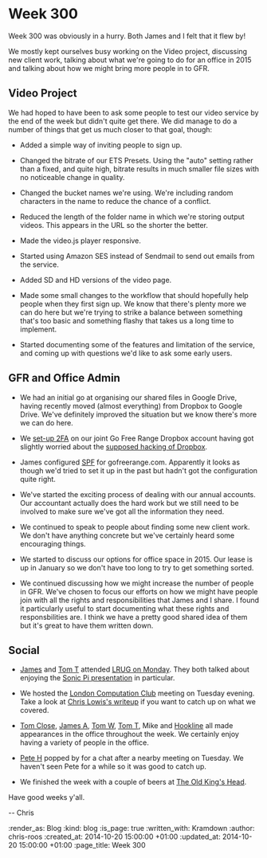 Week 300
========

Week 300 was obviously in a hurry. Both James and I felt that it flew by!

We mostly kept ourselves busy working on the Video project, discussing new client work, talking about what we're going to do for an office in 2015 and talking about how we might bring more people in to GFR.

## Video Project

We had hoped to have been to ask some people to test our video service by the end of the week but didn't quite get there. We did manage to do a number of things that get us much closer to that goal, though:

* Added a simple way of inviting people to sign up.

* Changed the bitrate of our ETS Presets. Using the "auto" setting rather than a fixed, and quite high, bitrate results in much smaller file sizes with no noticeable change in quality.

* Changed the bucket names we're using. We're including random characters in the name to reduce the chance of a conflict.

* Reduced the length of the folder name in which we're storing output videos. This appears in the URL so the shorter the better.

* Made the video.js player responsive.

* Started using Amazon SES instead of Sendmail to send out emails from the service.

* Added SD and HD versions of the video page.

* Made some small changes to the workflow that should hopefully help people when they first sign up. We know that there's plenty more we can do here but we're trying to strike a balance between something that's too basic and something flashy that takes us a long time to implement.

* Started documenting some of the features and limitation of the service, and coming up with questions we'd like to ask some early users.

## GFR and Office Admin

* We had an initial go at organising our shared files in Google Drive, having recently moved (almost everything) from Dropbox to Google Drive. We've definitely improved the situation but we know there's more we can do here.

* We [set-up 2FA][two-factor-authentication-with-multiple-devices] on our joint Go Free Range Dropbox account having got slightly worried about the [supposed hacking of Dropbox][].

* James configured [SPF][] for gofreerange.com. Apparently it looks as though we'd tried to set it up in the past but hadn't got the configuration quite right.

* We've started the exciting process of dealing with our annual accounts. Our accountant actually does the hard work but we still need to be involved to make sure we've got all the information they need.

* We continued to speak to people about finding some new client work. We don't have anything concrete but we've certainly heard some encouraging things.

* We started to discuss our options for office space in 2015. Our lease is up in January so we don't have too long to try to get something sorted.

* We continued discussing how we might increase the number of people in GFR. We've chosen to focus our efforts on how we might have people join with all the rights and responsibilities that James and I share. I found it particularly useful to start documenting what these rights and responsbilities are. I think we have a pretty good shared idea of them but it's great to have them written down.

## Social

* [James][] and [Tom T][] attended [LRUG on Monday][]. They both talked about enjoying the [Sonic Pi presentation][] in particular.

* We hosted the [London Computation Club][] meeting on Tuesday evening. Take a look at [Chris Lowis's writeup][] if you want to catch up on what we covered.

* [Tom Close][], [James A][], [Tom W][], [Tom T][], Mike and [Hookline][] all made appearances in the office throughout the week. We certainly enjoy having a variety of people in the office.

* [Pete H][] popped by for a chat after a nearby meeting on Tuesday. We haven't seen Pete for a while so it was good to catch up.

* We finished the week with a couple of beers at [The Old King's Head][].

Have good weeks y'all.

-- Chris

[Chris Lowis's writeup]: https://groups.google.com/forum/#!msg/london-computation-club/5g8aTBRNyDk/DYw1-5rXj-cJ
[Hookline]: http://hookline.tv/
[James]: /james-mead
[James A]: http://lazyatom.com/
[London Computation Club]: http://london.computation.club/
[LRUG on Monday]: http://lrug.org/meetings/2014/10/01/october-2014-meeting/
[Pete H]: https://twitter.com/yahoo_pete
[supposed hacking of Dropbox]: https://blog.dropbox.com/2014/10/dropbox-wasnt-hacked/
[Sonic Pi presentation]: https://skillsmatter.com/skillscasts/5809-live-coding-in-the-classroom
[SPF]: http://en.wikipedia.org/wiki/Sender_Policy_Framework
[The Old King's Head]: http://oldkingshead.london/
[Tom Close]: https://www.linkedin.com/in/tomclose
[Tom T]: http://tomtaylor.co.uk/
[Tom W]: http://tomafro.net/
[two-factor-authentication-with-multiple-devices]: /two-factor-authentication-with-multiple-devices

:render_as: Blog
:kind: blog
:is_page: true
:written_with: Kramdown
:author: chris-roos
:created_at: 2014-10-20 15:00:00 +01:00
:updated_at: 2014-10-20 15:00:00 +01:00
:page_title: Week 300
